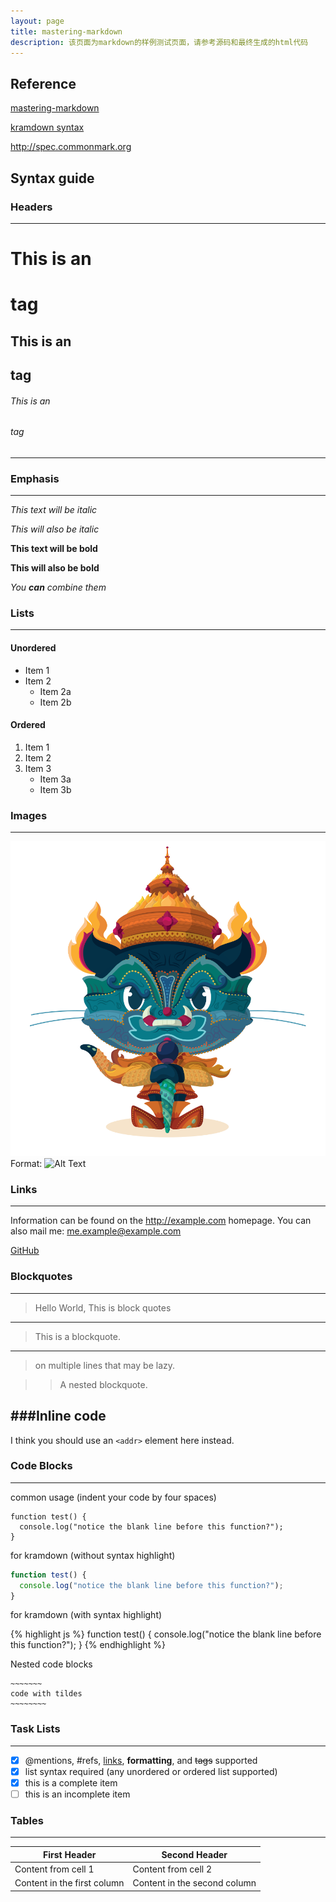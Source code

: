 ```yaml
---
layout: page
title: mastering-markdown
description: 该页面为markdown的样例测试页面，请参考源码和最终生成的html代码
---
```


## Reference
[mastering-markdown](https://guides.github.com/features/mastering-markdown/)

[kramdown syntax](http://kramdown.gettalong.org/syntax.html)

<http://spec.commonmark.org>

## Syntax guide

### Headers
---
# This is an <h1> tag

## This is an <h2> tag

###### This is an <h6> tag


<hr>

### Emphasis
---
*This text will be italic*

_This will also be italic_


**This text will be bold**

__This will also be bold__

*You **can** combine them*


### Lists
---

#### Unordered
* Item 1
* Item 2
  * Item 2a
  * Item 2b

#### Ordered
1. Item 1
2. Item 2
3. Item 3
   * Item 3a
   * Item 3b

### Images
---
![GitHub Logo](/assets/images/yaktocat.png)
Format: ![Alt Text](https://octodex.github.com/images/yaktocat.png)

### Links
---
Information can be found on the <http://example.com> homepage.
You can also mail me: <me.example@example.com>

[GitHub](http://github.com)

### Blockquotes
---
> Hello World, This is block quotes

---
> This is a blockquote.
---
> on multiple lines
that may be lazy.

> > A nested blockquote.


###Inline code
---
I think you should use an
`<addr>` element here instead.


### Code Blocks
---

common usage (indent your code by four spaces)

    function test() {
      console.log("notice the blank line before this function?");
    }

for kramdown (without syntax highlight)

~~~js
function test() {
  console.log("notice the blank line before this function?");
}
~~~

for kramdown (with syntax highlight)

{% highlight js %}
function test() {
  console.log("notice the blank line before this function?");
}
{% endhighlight %}

Nested code blocks

~~~~~~~~~
~~~~~~~
code with tildes
~~~~~~~~
~~~~~~~~~~~~~~~~

### Task Lists
---
- [x] @mentions, #refs, [links](), **formatting**, and <del>tags</del> supported
- [x] list syntax required (any unordered or ordered list supported)
- [x] this is a complete item
- [ ] this is an incomplete item

### Tables
---

First Header | Second Header
------------ | -------------
Content from cell 1 | Content from cell 2
Content in the first column | Content in the second column


